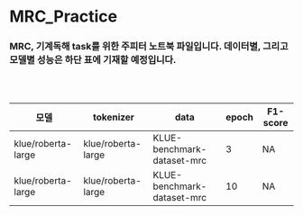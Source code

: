 # MRC_Practice

<h3>MRC, 기계독해 task를 위한 주피터 노트북 파일입니다. 데이터별, 그리고 모델별 성능은 하단 표에 기재할 예정입니다.</h3><br><br>


|모델|tokenizer|data|epoch|F1-score|
|------|---|---|---|---|
|klue/roberta-large|klue/roberta-large|KLUE-benchmark-dataset-mrc|3|NA|
|klue/roberta-large|klue/roberta-large|KLUE-benchmark-dataset-mrc|10|NA|

